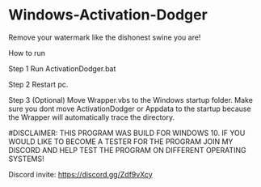 # Windows-Activation-Dodger
Remove your watermark like the dishonest swine you are!

How to run

Step 1 Run ActivationDodger.bat

Step 2 Restart pc.

Step 3 (Optional) Move Wrapper.vbs to the Windows startup folder. Make sure you dont move ActivationDodger or Appdata to the startup because the Wrapper will automatically trace the directory.

#DISCLAIMER: 
THIS PROGRAM WAS BUILD FOR WINDOWS 10. IF YOU WOULD LIKE TO BECOME A TESTER FOR THE PROGRAM JOIN MY DISCORD AND HELP TEST THE PROGRAM ON DIFFERENT OPERATING SYSTEMS!

Discord invite: https://discord.gg/Zdf9vXcy
